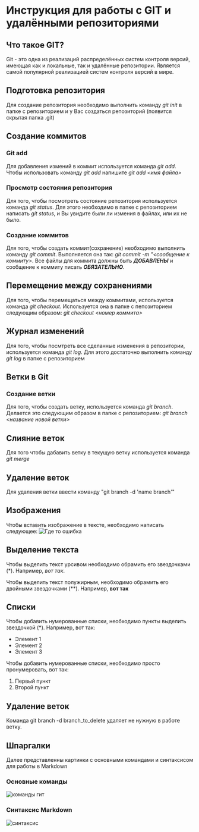 # Инструкция для работы с GIT и удалёнными репозиториями

## Что такое GIT?
Git - это одна из реализаций распределённых систем контроля версий, имеющая как и локальные, так и удалённые репозитории. Является самой популярной реализацией систем контроля версий в мире.
## Подготовка репозитория
Для создание репозитория необходимо выполнить команду *git init*  в папке с репозиторием и у Вас создаться репозиторий (появится скрытая папка .git)
## Создание коммитов
### Git add
Для добавления измений в коммит используется команда *git add*. Чтобы использовать команду *git add* напишите *git add <имя файла>*

### Просмотр состояния репозитория
Для того, чтобы посмотреть состояние репозитория используется команда *git status*. Для этого необходимо в папке с репозиторием написать *git status*, и Вы увидите были ли измения в файлах, или их не было.
### Создание коммитов
Для того, чтобы создать коммит(сохранение) необходимо выполнить команду *git commit*. Выполняется она так: *git commit -m "<сообщение к коммиту>*. Все файлы для коммита должны быть ***ДОБАВЛЕНЫ*** и сообщение к коммиту писать ***ОБЯЗАТЕЛЬНО***.
## Перемещение между сохранениями
Для того, чтобы перемещаться между коммитами, используется команда *git checkout*. Используется она в папке с пепозиторием следующим образом: *git checkout <номер коммита>*
## Журнал изменений
Для того, чтобы посмтреть все сделанные изменения в репозитории, используется команда *git log*. Для этого достаточно выполнить команду *git log* в папке с репозиторием
## Ветки в Git
### Создание ветки

Для того, чтобы создать ветку, используется команда *git branch*. Делается это следующим образом в папке с репозиторием: *git branch <название новой ветки>*
## Слияние веток
Для того чтобы дабавить ветку в текущую ветку используется команда *git merge <name branch>*
## Удаление веток
Для удаления ветки ввести команду "git branch -d 'name branch'"
## Изображения
Чтобы вставить изображение в тексте, необходимо написать следующее:
![Где то ошибка](robo.png)
## Выделение текста
Чтобы выделить текст урсивом необходимо обрамить его звездочками (*). Например, *вот так*.

Чтобы выделить текст полужирным, необходимо обрамить его двойными звездочками (**). Например, **вот так**
## Списки
Чтобы добавить нумерованные списки, необходимо пункты выделить звездочкой (*).
Например, вот так:
* Элемент 1
* Элемент 2
* Элемент 3

Чтобы добавить нумерованные списки, необходимо просто пронумеровать, вот так:
1. Первый пункт
2. Второй пункт

## Удаление веток
Команда git branch -d branch_to_delete удаляет не нужную в работе ветку.

## Шпаргалки
Далее представленны картинки с основными командами и синтаксисом для работы в Markdown
### Основные команды
![команды гит](команды_гит.jpeg)
### Cинтаксис Markdown 
![синтаксис](синтаксис_md.jpeg)  